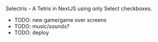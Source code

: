 Selectris - A Tetris in NextJS using only Select checkboxes.

-   TODO: new game/game over screens
-   TODO: music/sounds?
-   TODO: deploy
